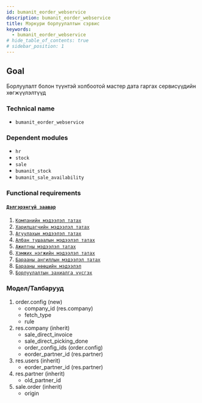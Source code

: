 ```yaml
---
id: bumanit_eorder_webservice
description: bumanit_eorder_webservice
title: Мэркури борлуулалтын сэрвис
keywords:
  - bumanit_eorder_webservice
# hide_table_of_contents: true
# sidebar_position: 1
---
```


## Goal

Борлуулалт болон түүнтэй холбоотой мастер дата гаргах сервисүүдийн хөгжүүлэлтүүд

### Technical name

- `bumanit_eorder_webservice`

### Dependent modules

- `hr`
- `stock`
- `sale`
- `bumanit_stock`
- `bumanit_sale_availability`

### Functional requirements
#### [`Дэлгэрэнгүй заавар`](../../../APIs/Eorder/eorder_api.mdx)

1.  [`Компанийн мэдээлэл татах`](../../../APIs/Eorder/eorder_company_info.md)
2.  [`Харилцагчийн мэдээлэл татах`](../../../APIs/Eorder/eorder_partner_info)
3.  [`Агуулахын мэдээлэл татах`](../../../APIs/Eorder/eorder_warehouse_info)
4.  [`Албан тушаалын мэдээлэл татах`](../../../APIs/Eorder/eorder_job_info)
5.  [`Ажилтны мэдээлэл татах`](../../../APIs/Eorder/eorder_employee_info)
6.  [`Хэмжих нэгжийн мэдээлэл татах`](../../../APIs/Eorder/eorder_uom_info)
7.  [`Барааны ангиллын мэдээлэл татах`](../../../APIs/Eorder/eorder_prodict_category_info)
8.  [`Барааны нөөцийн мэдээлэл`](../../../APIs/Eorder/eorder_stock_info)
9.  [`Борлуулалтын захиалга үүсгэх`](../../../APIs/Eorder/eorder_create)

### Модел/Талбарууд

1.  order.config (new)
    - company_id (res.company)
    - fetch_type
    - rule
2. res.company (inherit)
    - sale_direct_invoice
    - sale_direct_picking_done
    - order_config_ids (order.config)
    - eorder_partner_id (res.partner)
3. res.users (inherit)
    - eorder_partner_id (res.partner)
4. res.partner (inherit)
    - old_partner_id
5. sale.order (inherit)
    - origin
